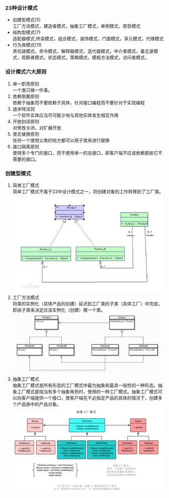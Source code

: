 ### 23种设计模式 ###
* 创建型模式(5)<br>
工厂方法模式，建造者模式，抽象工厂模式，单例模式，原型模式<br>
* 结构型模式(7)<br>
适配器模式,桥梁模式，组合模式，装饰模式，门面模式，享元模式，代理模式
* 行为类模式(11)<br>
责任链模式，命令模式，解释器模式，迭代器模式，中介者模式，备忘录模式，观察者模式，状态模式，策略模式，模板方法模式，访问者模式，<br>


### 设计模式六大原则 ###
1. 单一职责原则 <br>
一个类只做一件事。<br>
2. 依赖倒置原则 <br>
依赖于抽象而不要依赖于具体，针对接口编程而不要针对于实现编程 <br>
3. 迪米特法则 <br>
一个软件实体应当尽可能少地与其他实体发生相互作用<br>
4. 开放封闭原则<br>
对修改关闭，对扩展开放<br>
5. 里氏替换原则<br>
任何一个使用父类的地方都可以用子类来进行替换<br>
6. 接口隔离原则<br>
使用多个专门的接口，而不使用单一的总接口，即客户端不应该依赖那些它不需要的接口。<br>
### 创建型模式 ###
1. 简单工厂模式<br>
简单工厂模式不属于23中设计模式之一，将创建对象的工作转移到了工厂类。
<img src="./pic/0.jpg"><br>
2. 工厂方法模式<br>
将类的实例化（具体产品的创建）延迟到工厂类的子类（具体工厂）中完成，即由子类来决定应该实例化（创建）哪一个类。<br>
<img src = "./pic/1.jpg"><br>
3. 抽象工厂模式 <br>
抽象工厂模式是所有形态的工厂模式中最为抽象和最具一般性的一种形态。抽象工厂模式是指当有多个抽象角色时，使用的一种工厂模式。抽象工厂模式可以向客户端提供一个接口，使客户端在不必指定产品的具体的情况下，创建多个产品族中的产品对象。
<img src = "./pic/2.jpg"><br>